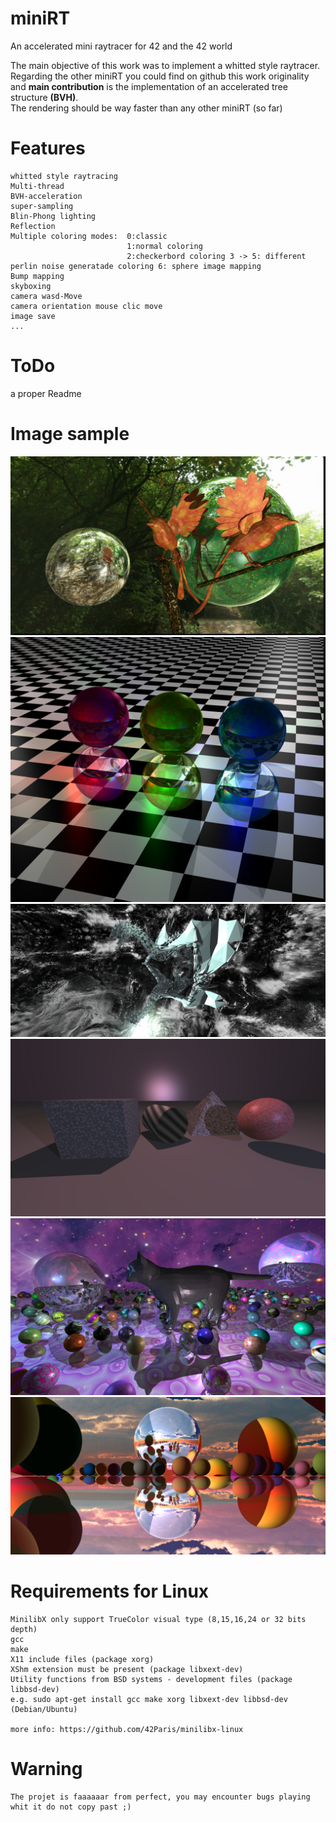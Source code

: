 # miniRT
An accelerated mini raytracer for 42 and the 42 world

The main objective of this work was to implement a whitted style raytracer.  
Regarding the other miniRT you could find on github this work originality and **main contribution** is the implementation of an accelerated tree structure **(BVH)**.  
The rendering should be way faster than any other miniRT (so far)   
# Features
    whitted style raytracing
    Multi-thread
    BVH-acceleration
    super-sampling
    Blin-Phong lighting
    Reflection
    Multiple coloring modes:  0:classic 
                              1:normal coloring 
                              2:checkerbord coloring 3 -> 5: different perlin noise generatade coloring 6: sphere image mapping
    Bump mapping
    skyboxing
    camera wasd-Move
    camera orientation mouse clic move
    image save
    ...

# ToDo
  a proper Readme
# Image sample

![alt text](https://github.com/LesChats/miniRT/blob/master/images/birds.jpg)
![alt text](https://github.com/LesChats/miniRT/blob/master/images/reflexion.jpg)
![alt text](https://github.com/LesChats/miniRT/blob/master/images/dragon.jpg)
![alt text](https://github.com/LesChats/miniRT/blob/master/images/coumponds.jpg)
![alt text](https://github.com/LesChats/miniRT/blob/master/images/cat.jpg)
![alt text](https://github.com/LesChats/miniRT/blob/master/images/test.jpg)

# Requirements for Linux

    MinilibX only support TrueColor visual type (8,15,16,24 or 32 bits depth)
    gcc
    make
    X11 include files (package xorg)
    XShm extension must be present (package libxext-dev)
    Utility functions from BSD systems - development files (package libbsd-dev)
    e.g. sudo apt-get install gcc make xorg libxext-dev libbsd-dev (Debian/Ubuntu)
    
    more info: https://github.com/42Paris/minilibx-linux
# Warning
    
    The projet is faaaaaar from perfect, you may encounter bugs playing whit it do not copy past ;)
